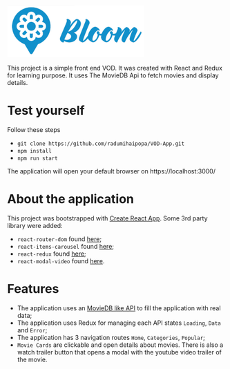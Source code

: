 ![alt text](https://github.com/radumihaipopa/Bloom/blob/master/public/logo.PNG)

This project is a simple front end VOD. It was created with React and Redux for learning purpose. It uses The MovieDB Api to fetch movies and display details.

# Test yourself

Follow these steps

* `git clone https://github.com/radumihaipopa/VOD-App.git`
* `npm install`
* `npm run start`

The application will open your default browser on https://localhost:3000/

# About the application

This project was bootstrapped with [Create React App](https://github.com/facebook/create-react-app).
Some 3rd party library were added:

* `react-router-dom` found [here](https://github.com/ReactTraining/react-router);
* `react-items-carousel` found [here](https://github.com/bitriddler/react-items-carousel);
* `react-redux` found [here](https://react-redux.js.org/);
* `react-modal-video` found [here](https://github.com/appleple/react-modal-video).

# Features

* The application uses an [MovieDB like API](https://www.themoviedb.org/documentation/api) to fill the application with real data;
* The application uses Redux for managing each API states `Loading`, `Data` and `Error`;
* The application has 3 navigation routes `Home`, `Categories`, `Popular`;
* `Movie Cards` are clickable and open details about movies. There is also a watch trailer button that opens a modal with the youtube video trailer of the movie.

